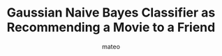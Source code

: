 ---
title: Gaussian Naive Bayes Classifier as Recommending a Movie to a Friend
author: mateo
Definition: Gaussian Naive Bayes is a machine learning classification technique based on a probabilistic approach that assumes each class follows a normal distribution. It assumes each parameter has an independent capacity of predicting the output variable. It is able to predict the probability of a dependent variable to be classified in each group.
Description: You want to recommend a movie to a friend, you know the movie genre, main actor/actress and studio. These influence your friends opinion independently, Based on other movies you know they have liked before you estimate how much they will like this one.
OriginSource: "Human plus ChatGPT 4o"
Mapping:
  "data point": "movie"
  "features": "genre, cast, and studio"
  "class": "likes or dislikes"
  "class conditional probabilities": "feature preference based on past movies"
  "posterior probability": "what you predict will be liked"
ExpertRating: Mediocre
---